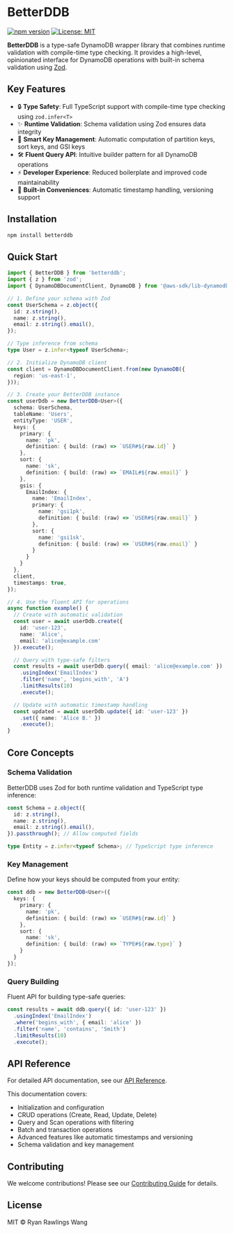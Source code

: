 # BetterDDB

[![npm version](https://badge.fury.io/js/betterddb.svg)](https://badge.fury.io/js/betterddb)
[![License: MIT](https://img.shields.io/badge/License-MIT-yellow.svg)](https://opensource.org/licenses/MIT)

**BetterDDB** is a type-safe DynamoDB wrapper library that combines runtime validation with compile-time type checking. It provides a high-level, opinionated interface for DynamoDB operations with built-in schema validation using [Zod](https://github.com/colinhacks/zod).

## Key Features

- 🔒 **Type Safety**: Full TypeScript support with compile-time type checking using `zod.infer<T>`
- ✨ **Runtime Validation**: Schema validation using Zod ensures data integrity
- 🎯 **Smart Key Management**: Automatic computation of partition keys, sort keys, and GSI keys
- 🛠️ **Fluent Query API**: Intuitive builder pattern for all DynamoDB operations
- ⚡ **Developer Experience**: Reduced boilerplate and improved code maintainability
- 🔄 **Built-in Conveniences**: Automatic timestamp handling, versioning support

## Installation

```bash
npm install betterddb
```

## Quick Start

```typescript
import { BetterDDB } from 'betterddb';
import { z } from 'zod';
import { DynamoDBDocumentClient, DynamoDB } from '@aws-sdk/lib-dynamodb';

// 1. Define your schema with Zod
const UserSchema = z.object({
  id: z.string(),
  name: z.string(),
  email: z.string().email(),
});

// Type inference from schema
type User = z.infer<typeof UserSchema>;

// 2. Initialize DynamoDB client
const client = DynamoDBDocumentClient.from(new DynamoDB({
  region: 'us-east-1',
}));

// 3. Create your BetterDDB instance
const userDdb = new BetterDDB<User>({
  schema: UserSchema,
  tableName: 'Users',
  entityType: 'USER',
  keys: {
    primary: { 
      name: 'pk', 
      definition: { build: (raw) => `USER#${raw.id}` } 
    },
    sort: { 
      name: 'sk', 
      definition: { build: (raw) => `EMAIL#${raw.email}` } 
    },
    gsis: {
      EmailIndex: {
        name: 'EmailIndex',
        primary: { 
          name: 'gsi1pk', 
          definition: { build: (raw) => `USER#${raw.email}` } 
        },
        sort: { 
          name: 'gsi1sk', 
          definition: { build: (raw) => `USER#${raw.email}` } 
        }
      }
    }
  },
  client,
  timestamps: true,
});

// 4. Use the fluent API for operations
async function example() {
  // Create with automatic validation
  const user = await userDdb.create({
    id: 'user-123',
    name: 'Alice',
    email: 'alice@example.com'
  }).execute();

  // Query with type-safe filters
  const results = await userDdb.query({ email: 'alice@example.com' })
    .usingIndex('EmailIndex')
    .filter('name', 'begins_with', 'A')
    .limitResults(10)
    .execute();

  // Update with automatic timestamp handling
  const updated = await userDdb.update({ id: 'user-123' })
    .set({ name: 'Alice B.' })
    .execute();
}
```

## Core Concepts

### Schema Validation

BetterDDB uses Zod for both runtime validation and TypeScript type inference:

```typescript
const Schema = z.object({
  id: z.string(),
  name: z.string(),
  email: z.string().email(),
}).passthrough(); // Allow computed fields

type Entity = z.infer<typeof Schema>; // TypeScript type inference
```

### Key Management

Define how your keys should be computed from your entity:

```typescript
const ddb = new BetterDDB<User>({
  keys: {
    primary: {
      name: 'pk',
      definition: { build: (raw) => `USER#${raw.id}` }
    },
    sort: {
      name: 'sk',
      definition: { build: (raw) => `TYPE#${raw.type}` }
    }
  }
});
```

### Query Building

Fluent API for building type-safe queries:

```typescript
const results = await ddb.query({ id: 'user-123' })
  .usingIndex('EmailIndex')
  .where('begins_with', { email: 'alice' })
  .filter('name', 'contains', 'Smith')
  .limitResults(10)
  .execute();
```

## API Reference

For detailed API documentation, see our [API Reference](API_REFERENCE.md).

This documentation covers:

- Initialization and configuration
- CRUD operations (Create, Read, Update, Delete)
- Query and Scan operations with filtering
- Batch and transaction operations
- Advanced features like automatic timestamps and versioning
- Schema validation and key management

## Contributing

We welcome contributions! Please see our [Contributing Guide](CONTRIBUTING.md) for details.

## License

MIT © Ryan Rawlings Wang

